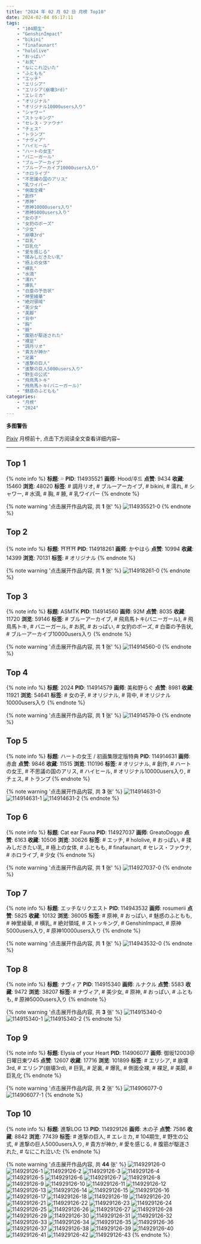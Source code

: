 ```yaml
---
title: "2024 年 02 月 02 日 月榜 Top10"
date: 2024-02-04 05:17:11
tags:
    - "104期生"
    - "GenshinImpact"
    - "bikini"
    - "finafaunart"
    - "hololive"
    - "おっぱい"
    - "お尻"
    - "なにこれ泣いた"
    - "ふともも"
    - "エッチ"
    - "エリシア"
    - "エリシア(崩壊3rd)"
    - "エレミカ"
    - "オリジナル"
    - "オリジナル10000users入り"
    - "シャワー"
    - "ストッキング"
    - "セレス・ファウナ"
    - "チェス"
    - "トランプ"
    - "ナヴィア"
    - "ハイヒール"
    - "ハートの女王"
    - "バニーガール"
    - "ブルーアーカイブ"
    - "ブルーアーカイブ10000users入り"
    - "ホロライブ"
    - "不思議の国のアリス"
    - "乳ワイパー"
    - "側面全裸"
    - "創作"
    - "原神"
    - "原神10000users入り"
    - "原神5000users入り"
    - "女の子"
    - "女豹のポーズ"
    - "少女"
    - "崩壊3rd"
    - "巨乳"
    - "巨乳化"
    - "愛を感じる"
    - "揉みしだきたい乳"
    - "極上の女体"
    - "横乳"
    - "水滴"
    - "濡れ"
    - "爆乳"
    - "白亜の予告状"
    - "神里綾華"
    - "絶対領域"
    - "美少女"
    - "美脚"
    - "背中"
    - "胸"
    - "腋"
    - "腹筋が駆逐された"
    - "裸足"
    - "調月リオ"
    - "貴方が神か"
    - "足裏"
    - "進撃の巨人"
    - "進撃の巨人5000users入り"
    - "野生の公式"
    - "飛鳥馬トキ"
    - "飛鳥馬トキ(バニーガール)"
    - "魅惑のふともも"
categories:
    - "月榜"
    - "2024"
---
```


<i class="fa fa-triangle-exclamation"></i>**多图警告**<i class="fa fa-triangle-exclamation"></i>

[Pixiv](https://www.pixiv.net/) 月榜前十, 点击下方阅读全文查看详细内容~

<!-- more -->

---

## Top 1

{% note info %}
**标题**: 💦
**PID**: 114935521 **画师**: Hood/후드
**点赞**: 9434 **收藏**: 15460 **浏览**: 48020
**标签**: # 調月リオ, # ブルーアーカイブ, # bikini, # 濡れ, # シャワー, # 水滴, # 胸, # 腋, # 乳ワイパー
{% endnote %}

{% note warning '点击展开作品内容, 共 **1** 张' %}
![114935521-0](https://i.pixiv.re/img-original/img/2024/01/06/18/41/44/114935521_p0.png)
{% endnote %}

## Top 2

{% note info %}
**标题**: ⛩⛩⛩
**PID**: 114918261 **画师**: かやはら
**点赞**: 10994 **收藏**: 14399 **浏览**: 70131
**标签**: # オリジナル
{% endnote %}

{% note warning '点击展开作品内容, 共 **1** 张' %}
![114918261-0](https://i.pixiv.re/img-original/img/2024/01/06/01/57/00/114918261_p0.png)
{% endnote %}

## Top 3

{% note info %}
**标题**: ASMTK
**PID**: 114914560 **画师**: 92M
**点赞**: 8035 **收藏**: 11720 **浏览**: 59146
**标签**: # ブルーアーカイブ, # 飛鳥馬トキ(バニーガール), # 飛鳥馬トキ, # バニーガール, # お尻, # おっぱい, # 女豹のポーズ, # 白亜の予告状, # ブルーアーカイブ10000users入り
{% endnote %}

{% note warning '点击展开作品内容, 共 **1** 张' %}
![114914560-0](https://i.pixiv.re/img-original/img/2024/01/06/00/00/40/114914560_p0.png)
{% endnote %}

## Top 4

{% note info %}
**标题**: 2024
**PID**: 114914579 **画师**: 美和野らぐ
**点赞**: 8981 **收藏**: 11921 **浏览**: 54641
**标签**: # 女の子, # オリジナル, # 背中, # オリジナル10000users入り
{% endnote %}

{% note warning '点击展开作品内容, 共 **1** 张' %}
![114914579-0](https://i.pixiv.re/img-original/img/2024/01/06/00/03/42/114914579_p0.png)
{% endnote %}

## Top 5

{% note info %}
**标题**: ハートの女王 / 初画集限定版特典
**PID**: 114914631 **画师**: 赤倉
**点赞**: 9846 **收藏**: 11515 **浏览**: 110196
**标签**: # オリジナル, # 創作, # ハートの女王, # 不思議の国のアリス, # ハイヒール, # オリジナル10000users入り, # チェス, # トランプ
{% endnote %}

{% note warning '点击展开作品内容, 共 **3** 张' %}
![114914631-0](https://i.pixiv.re/img-original/img/2024/01/06/00/01/07/114914631_p0.jpg)
![114914631-1](https://i.pixiv.re/img-original/img/2024/01/06/00/01/07/114914631_p1.jpg)
![114914631-2](https://i.pixiv.re/img-original/img/2024/01/06/00/01/07/114914631_p2.jpg)
{% endnote %}

## Top 6

{% note info %}
**标题**: Cat ear Fauna
**PID**: 114927037 **画师**: GreatoDoggo
**点赞**: 6163 **收藏**: 10506 **浏览**: 30626
**标签**: # エッチ, # hololive, # おっぱい, # 揉みしだきたい乳, # 極上の女体, # ふともも, # finafaunart, # セレス・ファウナ, # ホロライブ, # 少女
{% endnote %}

{% note warning '点击展开作品内容, 共 **1** 张' %}
![114927037-0](https://i.pixiv.re/img-original/img/2024/01/06/12/18/31/114927037_p0.png)
{% endnote %}

## Top 7

{% note info %}
**标题**: エッチなリクエスト
**PID**: 114943532 **画师**: rosumerii
**点赞**: 5825 **收藏**: 10132 **浏览**: 36005
**标签**: # 原神, # おっぱい, # 魅惑のふともも, # 神里綾華, # 横乳, # 絶対領域, # ストッキング, # GenshinImpact, # 原神5000users入り, # 原神10000users入り
{% endnote %}

{% note warning '点击展开作品内容, 共 **1** 张' %}
![114943532-0](https://i.pixiv.re/img-original/img/2024/01/06/22/43/42/114943532_p0.jpg)
{% endnote %}

## Top 8

{% note info %}
**标题**: ナヴィア
**PID**: 114915340 **画师**: ルナクル
**点赞**: 5583 **收藏**: 9472 **浏览**: 38207
**标签**: # ナヴィア, # 美少女, # 原神, # おっぱい, # ふともも, # 原神5000users入り
{% endnote %}

{% note warning '点击展开作品内容, 共 **3** 张' %}
![114915340-0](https://i.pixiv.re/img-original/img/2024/01/08/22/59/34/114915340_p0.jpg)
![114915340-1](https://i.pixiv.re/img-original/img/2024/01/08/22/59/34/114915340_p1.jpg)
![114915340-2](https://i.pixiv.re/img-original/img/2024/01/08/22/59/34/114915340_p2.jpg)
{% endnote %}

## Top 9

{% note info %}
**标题**: Elysia of your Heart
**PID**: 114906077 **画师**: 御坂12003@日曜日東ワ45
**点赞**: 12607 **收藏**: 17716 **浏览**: 101899
**标签**: # エリシア, # 崩壊3rd, # エリシア(崩壊3rd), # 巨乳, # 足裏, # 爆乳, # 側面全裸, # 裸足, # 美脚, # 巨乳化
{% endnote %}

{% note warning '点击展开作品内容, 共 **2** 张' %}
![114906077-0](https://i.pixiv.re/img-original/img/2024/01/05/19/46/05/114906077_p0.jpg)
![114906077-1](https://i.pixiv.re/img-original/img/2024/01/05/19/46/05/114906077_p1.jpg)
{% endnote %}

## Top 10

{% note info %}
**标题**: 進撃LOG 13
**PID**: 114929126 **画师**: 木の子
**点赞**: 7586 **收藏**: 8842 **浏览**: 77439
**标签**: # 進撃の巨人, # エレミカ, # 104期生, # 野生の公式, # 進撃の巨人5000users入り, # 貴方が神か, # 愛を感じる, # 腹筋が駆逐された, # なにこれ泣いた
{% endnote %}

{% note warning '点击展开作品内容, 共 **44** 张' %}
![114929126-0](https://i.pixiv.re/img-original/img/2024/01/06/14/07/11/114929126_p0.jpg)
![114929126-1](https://i.pixiv.re/img-original/img/2024/01/06/14/07/11/114929126_p1.jpg)
![114929126-2](https://i.pixiv.re/img-original/img/2024/01/06/14/07/11/114929126_p2.jpg)
![114929126-3](https://i.pixiv.re/img-original/img/2024/01/06/14/07/11/114929126_p3.jpg)
![114929126-4](https://i.pixiv.re/img-original/img/2024/01/06/14/07/11/114929126_p4.jpg)
![114929126-5](https://i.pixiv.re/img-original/img/2024/01/06/14/07/11/114929126_p5.jpg)
![114929126-6](https://i.pixiv.re/img-original/img/2024/01/06/14/07/11/114929126_p6.jpg)
![114929126-7](https://i.pixiv.re/img-original/img/2024/01/06/14/07/11/114929126_p7.jpg)
![114929126-8](https://i.pixiv.re/img-original/img/2024/01/06/14/07/11/114929126_p8.jpg)
![114929126-9](https://i.pixiv.re/img-original/img/2024/01/06/14/07/11/114929126_p9.jpg)
![114929126-10](https://i.pixiv.re/img-original/img/2024/01/06/14/07/11/114929126_p10.jpg)
![114929126-11](https://i.pixiv.re/img-original/img/2024/01/06/14/07/11/114929126_p11.jpg)
![114929126-12](https://i.pixiv.re/img-original/img/2024/01/06/14/07/11/114929126_p12.jpg)
![114929126-13](https://i.pixiv.re/img-original/img/2024/01/06/14/07/11/114929126_p13.jpg)
![114929126-14](https://i.pixiv.re/img-original/img/2024/01/06/14/07/11/114929126_p14.jpg)
![114929126-15](https://i.pixiv.re/img-original/img/2024/01/06/14/07/11/114929126_p15.jpg)
![114929126-16](https://i.pixiv.re/img-original/img/2024/01/06/14/07/11/114929126_p16.jpg)
![114929126-17](https://i.pixiv.re/img-original/img/2024/01/06/14/07/11/114929126_p17.jpg)
![114929126-18](https://i.pixiv.re/img-original/img/2024/01/06/14/07/11/114929126_p18.jpg)
![114929126-19](https://i.pixiv.re/img-original/img/2024/01/06/14/07/11/114929126_p19.jpg)
![114929126-20](https://i.pixiv.re/img-original/img/2024/01/06/14/07/11/114929126_p20.jpg)
![114929126-21](https://i.pixiv.re/img-original/img/2024/01/06/14/07/11/114929126_p21.jpg)
![114929126-22](https://i.pixiv.re/img-original/img/2024/01/06/14/07/11/114929126_p22.jpg)
![114929126-23](https://i.pixiv.re/img-original/img/2024/01/06/14/07/11/114929126_p23.jpg)
![114929126-24](https://i.pixiv.re/img-original/img/2024/01/06/14/07/11/114929126_p24.jpg)
![114929126-25](https://i.pixiv.re/img-original/img/2024/01/06/14/07/11/114929126_p25.jpg)
![114929126-26](https://i.pixiv.re/img-original/img/2024/01/06/14/07/11/114929126_p26.jpg)
![114929126-27](https://i.pixiv.re/img-original/img/2024/01/06/14/07/11/114929126_p27.jpg)
![114929126-28](https://i.pixiv.re/img-original/img/2024/01/06/14/07/11/114929126_p28.jpg)
![114929126-29](https://i.pixiv.re/img-original/img/2024/01/06/14/07/11/114929126_p29.jpg)
![114929126-30](https://i.pixiv.re/img-original/img/2024/01/06/14/07/11/114929126_p30.jpg)
![114929126-31](https://i.pixiv.re/img-original/img/2024/01/06/14/07/11/114929126_p31.jpg)
![114929126-32](https://i.pixiv.re/img-original/img/2024/01/06/14/07/11/114929126_p32.jpg)
![114929126-33](https://i.pixiv.re/img-original/img/2024/01/06/14/07/11/114929126_p33.jpg)
![114929126-34](https://i.pixiv.re/img-original/img/2024/01/06/14/07/11/114929126_p34.jpg)
![114929126-35](https://i.pixiv.re/img-original/img/2024/01/06/14/07/11/114929126_p35.jpg)
![114929126-36](https://i.pixiv.re/img-original/img/2024/01/06/14/07/11/114929126_p36.jpg)
![114929126-37](https://i.pixiv.re/img-original/img/2024/01/06/14/07/11/114929126_p37.jpg)
![114929126-38](https://i.pixiv.re/img-original/img/2024/01/06/14/07/11/114929126_p38.jpg)
![114929126-39](https://i.pixiv.re/img-original/img/2024/01/06/14/07/11/114929126_p39.jpg)
![114929126-40](https://i.pixiv.re/img-original/img/2024/01/06/14/07/11/114929126_p40.jpg)
![114929126-41](https://i.pixiv.re/img-original/img/2024/01/06/14/07/11/114929126_p41.jpg)
![114929126-42](https://i.pixiv.re/img-original/img/2024/01/06/14/07/11/114929126_p42.jpg)
![114929126-43](https://i.pixiv.re/img-original/img/2024/01/06/14/07/11/114929126_p43.jpg)
{% endnote %}
